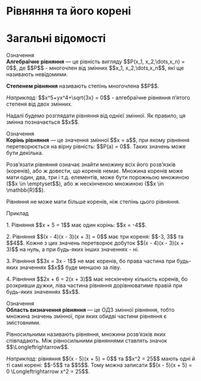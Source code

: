 # Рівняння та його корені
# Загальні відомості

<div class="space">
<div class="eoz-wrap">
<span class="eoz">Означення</span>
<div class="eoz-text">
<b>Алгебраїчне рівняння</b> — це рівність вигляду $$P(x_1, x_2,\dots,x_n) = 0$$, де $$P$$ - многочлен від змінних $$x_1, x_2,\dots,x_n$$, які ще називають невідомими.
</div>
</div>
</div>

<p><b>Степенем рівняння</b> називають степінь многочлена $$P$$.</p>

<p><i>Наприклад:</i> $$x^5+yx^4+\sqrt{3x} = 0$$ - алгебраїчне рівняння п’ятого степеня від двох змінних.</p>

<p>Надалі будемо розглядати рівняння від однієї змінної. Як правило, ця змінна позначається $$x$$.</p>

<div class="space">
<div class="eoz-wrap">
<span class="eoz">Означення</span>
<div class="eoz-text">
<b>Корінь рівняння</b> — це значення змінної $$x = a$$, при якому рівняння перетворюється на вірну рівність: $$P(a) = 0$$. Таких значень може бути декілька.
</div>
</div>
</div>

<p>Розв’язати рівняння означає знайти множину всіх його розв’язків (коренів), або ж довести, що коренів немає. Множина коренів може мати один, два, три і т.д. елементів, може бути порожньою множиною ($$x \in \emptyset$$), або ж нескінченою множиною ($$x \in \mathbb{R}$$).</p>

<p>Рівняння не може мати більше коренів, ніж степінь цього рівняння.</p>

<div class="space">
<div class="task-wrap">
<span class="task">Приклад</span>
<div class="task-text">
<p>1. Рівняння $$x + 5 = 1$$ має один корінь: $$x = -4$$.</p>
<p>2. Рівняння $$(x - 4)(x - 3)(x + 3) = 0$$ має три кореня: $$-3, 3$$ та $$4$$. Кожне з цих значень перетворює добуток $$(x - 4)(x - 3)(x + 3)$$ на нуль, а при будь-яких інших значеннях - ні.</p>
<p>3. Рівняння $$3x = 3x - 1$$ не має коренів, бо права частина при будь-яких значеннях $$x$$ буде меншою за ліву.</p>
<p>4. Рівняння $$2x + 6 = 2(x + 3)$$ має нескінчену кількість коренів, бо розкривши дужки, ліва частина рівняння дорівнюватиме правій при будь-яких значеннях $$x$$.</p>
</div>
</div>
</div>

<div class="space">
<div class="eoz-wrap">
<span class="eoz">Означення</span>
<div class="eoz-text">
<b>Область визначення рівняння</b> — це ОДЗ змінної рівняння, тобто множина значень змінної, при яких обидві частини рівняння є змістовними.
</div>
</div>
</div>

<p>Рівносильними називають рівняння, множини розв’язків яких співпадають. Між рівносильними рівняннями ставлять значок $$\Longleftrightarrow$$.</p>

<p><i>Наприклад:</i> рівняння $$(x - 5)(x + 5) = 0$$ та $$x^2 = 25$$ мають одні й ті самі корені: $$-5$$ та $$5$$. Тому можна записати $$(x - 5)(x + 5) = 0 \Longleftrightarrow x^2 = 25$$.</p>

